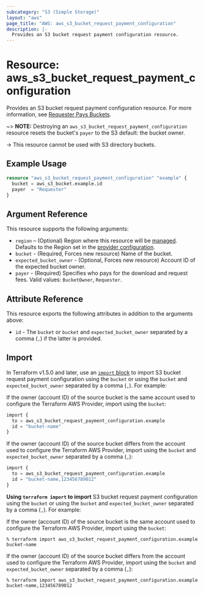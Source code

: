 ```yaml
---
subcategory: "S3 (Simple Storage)"
layout: "aws"
page_title: "AWS: aws_s3_bucket_request_payment_configuration"
description: |-
  Provides an S3 bucket request payment configuration resource.
---
```


# Resource: aws_s3_bucket_request_payment_configuration

Provides an S3 bucket request payment configuration resource. For more information, see [Requester Pays Buckets](https://docs.aws.amazon.com/AmazonS3/latest/dev/RequesterPaysBuckets.html).

~> **NOTE:** Destroying an `aws_s3_bucket_request_payment_configuration` resource resets the bucket's `payer` to the S3 default: the bucket owner.

-> This resource cannot be used with S3 directory buckets.

## Example Usage

```terraform
resource "aws_s3_bucket_request_payment_configuration" "example" {
  bucket = aws_s3_bucket.example.id
  payer  = "Requester"
}
```

## Argument Reference

This resource supports the following arguments:

* `region` – (Optional) Region where this resource will be [managed](https://docs.aws.amazon.com/general/latest/gr/rande.html#regional-endpoints). Defaults to the Region set in the [provider configuration](https://registry.terraform.io/providers/hashicorp/aws/latest/docs#aws-configuration-reference).
* `bucket` - (Required, Forces new resource) Name of the bucket.
* `expected_bucket_owner` - (Optional, Forces new resource) Account ID of the expected bucket owner.
* `payer` - (Required) Specifies who pays for the download and request fees. Valid values: `BucketOwner`, `Requester`.

## Attribute Reference

This resource exports the following attributes in addition to the arguments above:

* `id` - The `bucket` or `bucket` and `expected_bucket_owner` separated by a comma (`,`) if the latter is provided.

## Import

In Terraform v1.5.0 and later, use an [`import` block](https://developer.hashicorp.com/terraform/language/import) to import S3 bucket request payment configuration using the `bucket` or using the `bucket` and `expected_bucket_owner` separated by a comma (`,`). For example:

If the owner (account ID) of the source bucket is the same account used to configure the Terraform AWS Provider, import using the `bucket`:

```terraform
import {
  to = aws_s3_bucket_request_payment_configuration.example
  id = "bucket-name"
}
```

If the owner (account ID) of the source bucket differs from the account used to configure the Terraform AWS Provider, import using the `bucket` and `expected_bucket_owner` separated by a comma (`,`):

```terraform
import {
  to = aws_s3_bucket_request_payment_configuration.example
  id = "bucket-name,123456789012"
}
```

**Using `terraform import` to import** S3 bucket request payment configuration using the `bucket` or using the `bucket` and `expected_bucket_owner` separated by a comma (`,`). For example:

If the owner (account ID) of the source bucket is the same account used to configure the Terraform AWS Provider, import using the `bucket`:

```console
% terraform import aws_s3_bucket_request_payment_configuration.example bucket-name
```

If the owner (account ID) of the source bucket differs from the account used to configure the Terraform AWS Provider, import using the `bucket` and `expected_bucket_owner` separated by a comma (`,`):

```console
% terraform import aws_s3_bucket_request_payment_configuration.example bucket-name,123456789012
```
